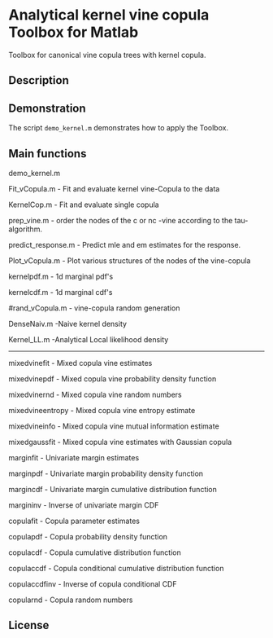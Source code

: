 Analytical kernel vine copula Toolbox for Matlab
=============================

Toolbox for canonical vine copula trees with kernel copula.


Description
-----------



Demonstration
-------------

The script `demo_kernel.m` demonstrates how to apply the Toolbox. 

Main functions
---------

demo_kernel.m

Fit_vCopula.m      - Fit and evaluate kernel vine-Copula to the data

KernelCop.m        - Fit and evaluate single copula 

prep_vine.m        - order the nodes of the c or nc -vine according to the tau-algorithm. 

predict_response.m - Predict mle and em estimates for the response.

Plot_vCopula.m     - Plot various structures of the nodes of the vine-copula

kernelpdf.m        - 1d marginal pdf's

kernelcdf.m        - 1d marginal cdf's

#rand_vCopula.m     - vine-copula random generation

DenseNaiv.m        -Naive kernel density

Kernel_LL.m        -Analytical Local likelihood density


---
mixedvinefit      - Mixed copula vine estimates

mixedvinepdf      - Mixed copula vine probability density function

mixedvinernd      - Mixed copula vine random numbers

mixedvineentropy  - Mixed copula vine entropy estimate

mixedvineinfo     - Mixed copula vine mutual information estimate

mixedgaussfit     - Mixed copula vine estimates with Gaussian copula

marginfit         - Univariate margin estimates

marginpdf         - Univariate margin probability density function

margincdf         - Univariate margin cumulative distribution function

margininv         - Inverse of univariate margin CDF

copulafit         - Copula parameter estimates

copulapdf         - Copula probability density function

copulacdf         - Copula cumulative distribution function

copulaccdf        - Copula conditional cumulative distribution function

copulaccdfinv     - Inverse of copula conditional CDF

copularnd         - Copula random numbers



License
-------
